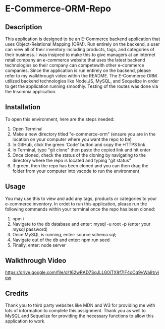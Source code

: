 # E-Commerce-ORM-Repo

## Description
This application is designed to be an E-Commerce backend application that uses Object-Relational Mapping (ORM). Run entirely on the backend, a user can view all of their inventory including products, tags, and categories of their business. I was insipred to make this to give managers at an internet retail company an e-commerce website that uses the latest backend technologies so their company can competewith other e-commerce companies. Since the application is run entirely on the backend, please refer to my walkthrough video within the README. The E-Commerce ORM utilized backend technologies like Node.JS, MySQL, and Sequelize in order to get the application running smoothly. Testing of the routes was done via the Insomnia application.

## Installation

To open this environment, here are the steps needed:

1. Open Terminal
2. Make a new directory titled "e-commerce-orm" (ensure you are in the location on your computer where you want the repo to be)
3. In GitHub, click the green 'Code' button and copy the HTTPS link
4. In Terminal, type "git clone" then paste the copied link and hit enter
5. Once cloned, check the status of the cloning by navigating to the directory where the repo is located and typing "git status"
6. If green, then the repo has been cloned and you can then drag the folder from your computer into vscode to run the environment

## Usage 
You may use this to view and add any tags, products or categories to your e-commerce inventory. In ordet to run this application, please run the following commands within your terminal once the repo has been cloned:
  1. npm i
  2. Navigate to the db database and enter: mysql -u root -p (enter your mysql password)
  3. Once MySQL is running, enter: source schema.sql;
  4. Navigate out of the db and enter: npm run seed
  5. Finally, enter: node server

## Walkthrough Video

https://drive.google.com/file/d/162wRAD7SqJLLG0iTX9f7lF4cCq9yWa9t/view

## Credits 
Thank you to third party websites like MDN and W3 for providing me with lots of information to complete this assignment. Thank you as well to MySQL and  Sequelize for providing the necessary functions to allow this application to work.
